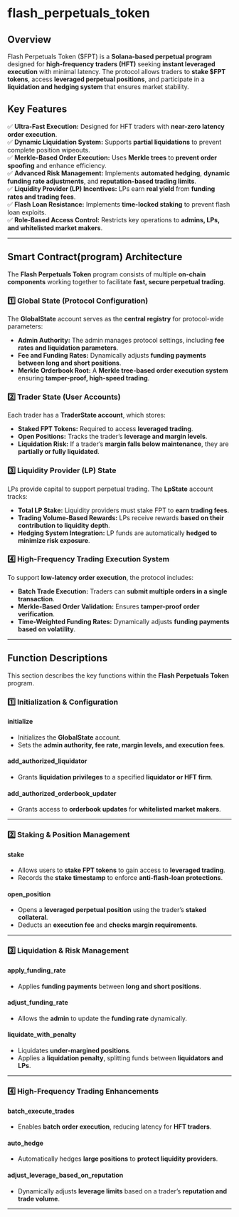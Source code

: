 # flash_perpetuals_token

## **Overview**
Flash Perpetuals Token ($FPT) is a **Solana-based perpetual program** designed for **high-frequency traders (HFT)** seeking **instant leveraged execution** with minimal latency. The protocol allows traders to **stake $FPT tokens**, access **leveraged perpetual positions**, and participate in a **liquidation and hedging system** that ensures market stability.

## **Key Features**
✅ **Ultra-Fast Execution:** Designed for HFT traders with **near-zero latency order execution**.  
✅ **Dynamic Liquidation System:** Supports **partial liquidations** to prevent complete position wipeouts.  
✅ **Merkle-Based Order Execution:** Uses **Merkle trees** to **prevent order spoofing** and enhance efficiency.  
✅ **Advanced Risk Management:** Implements **automated hedging**, **dynamic funding rate adjustments**, and **reputation-based trading limits**.  
✅ **Liquidity Provider (LP) Incentives:** LPs earn **real yield** from **funding rates and trading fees**.  
✅ **Flash Loan Resistance:** Implements **time-locked staking** to prevent flash loan exploits.  
✅ **Role-Based Access Control:** Restricts key operations to **admins, LPs, and whitelisted market makers**.  

---

## **Smart Contract(program) Architecture**
The **Flash Perpetuals Token** program consists of multiple **on-chain components** working together to facilitate **fast, secure perpetual trading**.

### **1️⃣ Global State (Protocol Configuration)**
The **GlobalState** account serves as the **central registry** for protocol-wide parameters:
- **Admin Authority:** The admin manages protocol settings, including **fee rates and liquidation parameters**.
- **Fee and Funding Rates:** Dynamically adjusts **funding payments between long and short positions**.
- **Merkle Orderbook Root:** A **Merkle tree-based order execution system** ensuring **tamper-proof, high-speed trading**.

### **2️⃣ Trader State (User Accounts)**
Each trader has a **TraderState account**, which stores:
- **Staked FPT Tokens:** Required to access **leveraged trading**.
- **Open Positions:** Tracks the trader’s **leverage and margin levels**.
- **Liquidation Risk:** If a trader’s **margin falls below maintenance**, they are **partially or fully liquidated**.

### **3️⃣ Liquidity Provider (LP) State**
LPs provide capital to support perpetual trading. The **LpState** account tracks:
- **Total LP Stake:** Liquidity providers must stake FPT to **earn trading fees**.
- **Trading Volume-Based Rewards:** LPs receive rewards **based on their contribution to liquidity depth**.
- **Hedging System Integration:** LP funds are automatically **hedged to minimize risk exposure**.

### **4️⃣ High-Frequency Trading Execution System**
To support **low-latency order execution**, the protocol includes:
- **Batch Trade Execution:** Traders can **submit multiple orders in a single transaction**.
- **Merkle-Based Order Validation:** Ensures **tamper-proof order verification**.
- **Time-Weighted Funding Rates:** Dynamically adjusts **funding payments based on volatility**.

---


## **Function Descriptions**
This section describes the key functions within the **Flash Perpetuals Token** program.

### **1️⃣ Initialization & Configuration**
#### **initialize**
- Initializes the **GlobalState** account.
- Sets the **admin authority, fee rate, margin levels, and execution fees**.

#### **add_authorized_liquidator**
- Grants **liquidation privileges** to a specified **liquidator or HFT firm**.

#### **add_authorized_orderbook_updater**
- Grants access to **orderbook updates** for **whitelisted market makers**.

---

### **2️⃣ Staking & Position Management**
#### **stake**
- Allows users to **stake FPT tokens** to gain access to **leveraged trading**.
- Records the **stake timestamp** to enforce **anti-flash-loan protections**.

#### **open_position**
- Opens a **leveraged perpetual position** using the trader’s **staked collateral**.
- Deducts an **execution fee** and **checks margin requirements**.

---


### **3️⃣ Liquidation & Risk Management**
#### **apply_funding_rate**
- Applies **funding payments** between **long and short positions**.

#### **adjust_funding_rate**
- Allows the **admin** to update the **funding rate** dynamically.

#### **liquidate_with_penalty**
- Liquidates **under-margined positions**.
- Applies a **liquidation penalty**, splitting funds between **liquidators and LPs**.

---

### **4️⃣ High-Frequency Trading Enhancements**
#### **batch_execute_trades**
- Enables **batch order execution**, reducing latency for **HFT traders**.

#### **auto_hedge**
- Automatically hedges **large positions** to **protect liquidity providers**.

#### **adjust_leverage_based_on_reputation**
- Dynamically adjusts **leverage limits** based on a trader’s **reputation and trade volume**.

---

